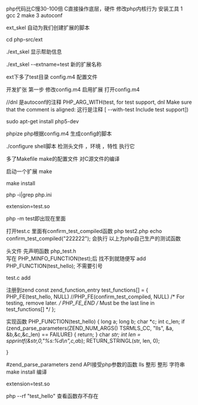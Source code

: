 php代码比C慢30-100倍
C直接操作底层，硬件
修改php内核行为
安装工具
1 gcc
2 make 
3 autoconf

ext_skel 自动为我们创建扩展的脚本

cd php-src/ext

./ext_skel   显示帮助信息

./ext_skel --extname=test  新的扩展名称


ext下多了test目录
config.m4 配置文件



开发扩张 第一步  修改config.m4 启用扩展
打开config.m4 


//dnl 是autoconf的注释
PHP_ARG_WITH(test, for test support,
dnl Make sure that the comment is aligned: 这行是注释
[  --with-test             Include test support])


sudo apt-get install php5-dev

phpize     php根据config.m4 生成config的脚本

./configure shell脚本 检测头文件 ，环境 ，特性 执行它
 

多了Makefile
make的配置文件 对C源文件的编译

启动一个扩展
make

make install

php -i|grep php.ini

extension=test.so

php -m test即出现在里面


打开test.c 里面有confirm_test_compiled函数
php test2.php  echo confirm_test_compiled("222222");
会执行
以上为php自己生产的测试函数


头文件
先声明函数
php_test.h  
写在 PHP_MINFO_FUNCTION(test);后  找不到就随便写
add 
PHP_FUNCTION(test_hello);  不需要引号

test.c 
add

注册到zend
const zend_function_entry test_functions[] = {
	PHP_FE(test_hello,	NULL)
	//PHP_FE(confirm_test_compiled,	NULL)		/* For testing, remove later. */
	PHP_FE_END	/* Must be the last line in test_functions[] */
};

实现函数
PHP_FUNCTION(test_hello)
{
	long a;
	long b;
	char *c;
	int c_len;
	if (zend_parse_parameters(ZEND_NUM_ARGS() TSRMLS_CC, "lls", &a, &b,&c,&c_len) == FAILURE) {
			return;
		}
	char *str;
	int len = spprintf(&str,0,"%s:%d\n",c,a*b);
	RETURN_STRINGL(str, len, 0);


}

#zend_parse_parameters zend API接受php参数的函数  lls 整形 整形 字符串
make install 编译 


extension=test.so


 php --rf "test_hello"
 查看函数存不存在


